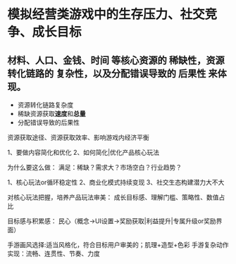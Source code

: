 # 模拟经营类游戏中的生存压力、社交竞争、成长目标
## 材料、人口、金钱、时间 等核心资源的 稀缺性，资源转化链路的 复杂性，以及分配错误导致的 后果性 来体现。
- 资源转化链路复杂度
- 稀缺资源获取**速度**和**总量**
- 分配错误导致的后果性

资源获取途径、资源获取效率、影响游戏内经济平衡

1、要做内容简化和优化
2、如何简化|优化产品核心玩法

为什么要这么做：
满足：稀缺？需求大？市场空白？行业趋势？

1、核心玩法or循环稳定性
2、商业化模式持续变现
3、社交生态构建潜力大不大

对核心玩法把握，培养产品玩法审美：
成长目标感、理解门槛、策略性、数值占比

目标感与积累感：
民心（概念->UI设置->奖励获取|利益提升|专属升级or奖励界面）


手游画风选择:适当风格化，符合目标用户审美的；肌理+造型+色彩
手游复杂动作实现：流畅、连贯性、节奏、力度
